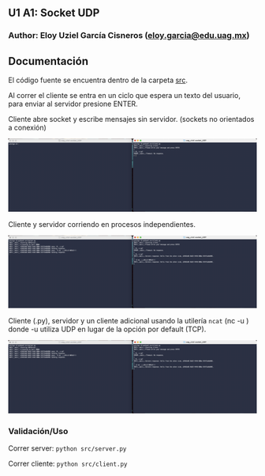 ## U1 A1: Socket UDP

### Author: Eloy Uziel García Cisneros (eloy.garcia@edu.uag.mx)

## Documentación

El código fuente se encuentra dentro de la carpeta [src](src).

Al correr el cliente se entra en un ciclo que espera un texto del usuario, para enviar al servidor presione ENTER.

Cliente abre socket y escribe mensajes sin servidor. (sockets no orientados a conexión)

![](images/udp-001.jpg)

Cliente y servidor corriendo en procesos independientes.

![](images/udp-002.jpg)

Cliente (.py), servidor y un cliente adicional usando la utilería `ncat` (nc -u <IP> <PUERTO>)
donde -u utiliza UDP en lugar de la opción por default (TCP).

![](images/udp-002.jpg)

### Validación/Uso

Correr server:
    `python src/server.py`

Correr cliente:
    `python src/client.py`


